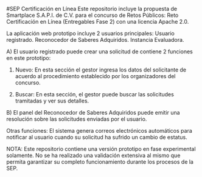 #SEP Certificación en Línea
Este repositorio incluye la propuesta de Smartplace S.A.P.I. de C.V. para el concurso de Retos Públicos: Reto Certificación en Línea (Entregables Fase 2) con una licencia Apache 2.0.

La aplicación web prototipo incluye 2 usuarios principales:
Usuario registrado.
Reconocedor de Saberes Adquiridos.
Instancia Evaluadora.

A) El usuario registrado puede crear una solicitud de contiene 2 funciones en este prototipo:

1. Nuevo:
En esta sección el gestor ingresa los datos del solicitante de acuerdo al procedimiento establecido por los organizadores del concurso.

2. Buscar:
En esta sección, el gestor puede buscar las solicitudes tramitadas y ver sus detalles.

B) El panel del Reconocedor de Saberes Adquiridos puede emitir una resolución sobre las solicitudes enviadas por el usuario.

Otras funciones:
El sistema genera correos electrónicos automáticos para notificar al usuario cuando su solicitud ha sufrido un cambio de estatus.

NOTA: Este repositorio contiene una versión prototipo en fase experimental solamente. No se ha realizado una validación extensiva al mismo que permita garantizar su completo funcionamiento durante los procesos de la SEP.

